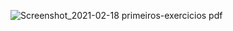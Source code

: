 ![Screenshot_2021-02-18 primeiros-exercicios pdf](https://user-images.githubusercontent.com/33932398/108448654-e75c6e80-7240-11eb-9963-4519a8af6aea.png)

